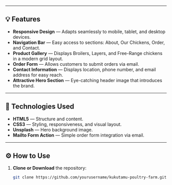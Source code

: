 
---

## 💡 Features

- **Responsive Design** — Adapts seamlessly to mobile, tablet, and desktop devices.  
- **Navigation Bar** — Easy access to sections: About, Our Chickens, Order, and Contact.  
- **Product Gallery** — Displays Broilers, Layers, and Free-Range chickens in a modern grid layout.  
- **Order Form** — Allows customers to submit orders via email.  
- **Contact Information** — Displays location, phone number, and email address for easy reach.  
- **Attractive Hero Section** — Eye-catching header image that introduces the brand.  

---

## 🧠 Technologies Used

- **HTML5** — Structure and content.  
- **CSS3** — Styling, responsiveness, and visual layout.  
- **Unsplash** — Hero background image.  
- **Mailto Form Action** — Simple order form integration via email.

---

## ⚙️ How to Use

1. **Clone or Download** the repository:
   ```bash
   git clone https://github.com/yourusername/kukutamu-poultry-farm.git
